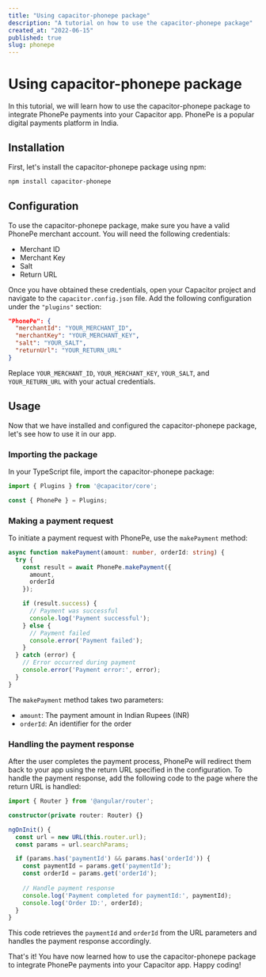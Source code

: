 ```yaml
---
title: "Using capacitor-phonepe package"
description: "A tutorial on how to use the capacitor-phonepe package"
created_at: "2022-06-15"
published: true
slug: phonepe
---
```


# Using capacitor-phonepe package

In this tutorial, we will learn how to use the capacitor-phonepe package to integrate PhonePe payments into your Capacitor app. PhonePe is a popular digital payments platform in India. 

## Installation

First, let's install the capacitor-phonepe package using npm:

```bash
npm install capacitor-phonepe
```

## Configuration

To use the capacitor-phonepe package, make sure you have a valid PhonePe merchant account. You will need the following credentials:

- Merchant ID
- Merchant Key
- Salt
- Return URL

Once you have obtained these credentials, open your Capacitor project and navigate to the `capacitor.config.json` file. Add the following configuration under the `"plugins"` section:

```json
"PhonePe": {
  "merchantId": "YOUR_MERCHANT_ID",
  "merchantKey": "YOUR_MERCHANT_KEY",
  "salt": "YOUR_SALT",
  "returnUrl": "YOUR_RETURN_URL"
}
```

Replace `YOUR_MERCHANT_ID`, `YOUR_MERCHANT_KEY`, `YOUR_SALT`, and `YOUR_RETURN_URL` with your actual credentials.

## Usage

Now that we have installed and configured the capacitor-phonepe package, let's see how to use it in our app.

### Importing the package

In your TypeScript file, import the capacitor-phonepe package:

```typescript
import { Plugins } from '@capacitor/core';

const { PhonePe } = Plugins;
```

### Making a payment request

To initiate a payment request with PhonePe, use the `makePayment` method:

```typescript
async function makePayment(amount: number, orderId: string) {
  try {
    const result = await PhonePe.makePayment({
      amount,
      orderId
    });

    if (result.success) {
      // Payment was successful
      console.log('Payment successful');
    } else {
      // Payment failed
      console.error('Payment failed');
    }
  } catch (error) {
    // Error occurred during payment
    console.error('Payment error:', error);
  }
}
```

The `makePayment` method takes two parameters:
- `amount`: The payment amount in Indian Rupees (INR)
- `orderId`: An identifier for the order

### Handling the payment response

After the user completes the payment process, PhonePe will redirect them back to your app using the return URL specified in the configuration. To handle the payment response, add the following code to the page where the return URL is handled:

```typescript
import { Router } from '@angular/router';

constructor(private router: Router) {}

ngOnInit() {
  const url = new URL(this.router.url);
  const params = url.searchParams;

  if (params.has('paymentId') && params.has('orderId')) {
    const paymentId = params.get('paymentId');
    const orderId = params.get('orderId');
    
    // Handle payment response
    console.log('Payment completed for paymentId:', paymentId);
    console.log('Order ID:', orderId);
  }
}
```

This code retrieves the `paymentId` and `orderId` from the URL parameters and handles the payment response accordingly.

That's it! You have now learned how to use the capacitor-phonepe package to integrate PhonePe payments into your Capacitor app. Happy coding!